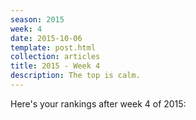 ```yaml
---
season: 2015
week: 4
date: 2015-10-06
template: post.html
collection: articles
title: 2015 - Week 4
description: The top is calm.
---
```


Here's your rankings after week 4 of 2015:

